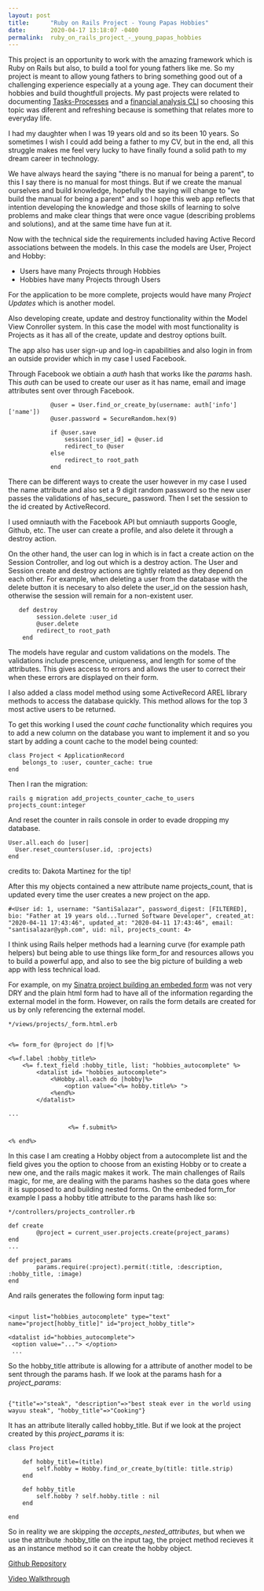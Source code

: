 ```yaml
---
layout: post
title:      "Ruby on Rails Project - Young Papas Hobbies"
date:       2020-04-17 13:18:07 -0400
permalink:  ruby_on_rails_project_-_young_papas_hobbies
---
```



This project is an opportunity to work with the amazing framework which is Ruby on Rails but also, to build a tool for young fathers like me. So my project is meant to allow young fathers to bring something good out of a challenging experience especially at a young age. They can document their hobbies and build thoughtfull projects. My past projects were related to documenting [Tasks-Processes](https://santiagosalazarpavajeau.github.io/sinatra_cms_portfolio_project_task-process_log) and a [financial analysis CLI](https://santiagosalazarpavajeau.github.io/financial_analysis_cli) so choosing this topic was diferent and refreshing because is something that relates more to everyday life.

I had my daughter when I was 19 years old and so its been 10 years. So sometimes I wish I could add being a father to my CV, but in the end, all this struggle makes me feel very lucky to have finally found a solid path to my dream career in technology.

We have always heard the saying "there is no manual for being a parent", to this I say there is no manual for most things. But if we create the manual ourselves and build knowledge, hopefully the saying will change to "we build the manual for being a parent" and so I hope this web app reflects that intention developing the knowledge and those skills of learning to solve problems and make clear things that were once vague (describing problems and solutions), and at the same time have fun at it.

Now with the technical side the requirements included having Active Record associations between the models. In this case the models are User, Project and Hobby:

* Users have many Projects through Hobbies
* Hobbies have many Projects through Users

For the application to be more complete, projects would have many *Project Updates* which is another model. 

Also developing create, update and destroy functionality within the Model View Conroller system. In this case the model with most functionality is Projects as it has all of the create, update and destroy options built.

The app also has user sign-up and log-in capabilities and also login in from an outside provider which in my case I used Facebook. 

Through Facebook we obtiain a *auth* hash that works like the *params* hash. This *auth* can be used to create our user as it has name, email and image attributes sent over through Facebook. 

```
            @user = User.find_or_create_by(username: auth['info']['name'])
            @user.password = SecureRandom.hex(9)
						
            if @user.save
                session[:user_id] = @user.id
                redirect_to @user
            else
                redirect_to root_path
            end
```

There can be different ways to create the user however in my case I used the name attribute and also set a 9 digit random password so the new user passes the validations of has_secure_ password. Then I set the session to the id created by ActiveRecord. 

I used omniauth with the Facebook API but omniauth supports Google, Github, etc. The user can create a profile, and also delete it through a destroy action. 

On the other hand, the user can log in which is in fact a create action on the Session Controller, and log out which is a destroy action. The User and Session create and destroy actions are tightly related as they depend on each other. For example, when deleting a user from the database with the delete button it is necesary to also delete the user_id on the session hash, otherwise the session will remain for a non-existent user.

```
   def destroy
        session.delete :user_id
        @user.delete 
        redirect_to root_path
    end
```

The models have regular and custom validations on the models. The validations include prescence, uniqueness, and length for some of the attributes. This gives access to errors and allows the user to correct their when these errors are displayed on their form.

I also added a class model method using some ActiveRecord AREL library methods to access the database quickly. This method allows for the top 3 most active users to be returned. 

To get this working I used the *count cache* functionality which requires you to add a new column on the database you want to implement it and so you start by adding a count cache to the model being counted:

```
class Project < ApplicationRecord
    belongs_to :user, counter_cache: true
end
```

Then I ran the migration:

```
rails g migration add_projects_counter_cache_to_users projects_count:integer
```

And reset the counter in rails console in order to evade dropping my database.

```
User.all.each do |user|
  User.reset_counters(user.id, :projects)
end
```

credits to: Dakota Martinez for the tip!

After this my objects contained a new attribute name projects_count, that is updated every time the user creates a new project on the app.

```
#<User id: 1, username: "SantiSalazar", password_digest: [FILTERED], bio: "Father at 19 years old...Turned Software Developer", created_at: "2020-04-11 17:43:46", updated_at: "2020-04-11 17:43:46", email: "santisalazar@yph.com", uid: nil, projects_count: 4>
```


I think using Rails helper methods had a learning curve (for example path helpers) but being able to use things like form_for and resources allows you to build a powerful app, and also to see the big picture of building a web app with less technical load. 

For example, on my [Sinatra project building an embeded form](https://github.com/SantiagoSalazarPavajeau/TASK-PROCESS-LOG/blob/master/app/views/jobs/edit.erb) was not very DRY and the plain html form had to have all of the information regarding the external model in the form. However, on rails the form details are created for us by only referencing the external model. 

```
*/views/projects/_form.html.erb


<%= form_for @project do |f|%>

<%=f.label :hobby_title%>
    <%= f.text_field :hobby_title, list: "hobbies_autocomplete" %>
        <datalist id= "hobbies_autocomplete"> 
            <%Hobby.all.each do |hobby|%>
                <option value="<%= hobby.title%> ">
            <%end%>
        </datalist>
				
...
				
				 <%= f.submit%>

<% end%>

```

In this case I am creating a Hobby object from a autocomplete list and the field gives you the option to choose from an existing Hobby or to create a new one, and the rails magic makes it work. The main challenges of Rails magic, for me, are dealing with the params hashes so the data goes where it is supposed to and building nested forms. On the embeded form_for example I pass a hobby title attribute to the params hash like so:

```
*/controllers/projects_controller.rb

def create
        @project = current_user.projects.create(project_params)
end
...

def project_params
        params.require(:project).permit(:title, :description, :hobby_title, :image)
end

```

And rails generates the following form input tag:

```

<input list="hobbies_autocomplete" type="text" name="project[hobby_title]" id="project_hobby_title">

<datalist id="hobbies_autocomplete"> 
 <option value="..."> </option>
 ...
```

So the hobby_title attribute is allowing for a attribute of another model to be sent through the params hash.  If we look at the params hash for a *project_params*:

```

{"title"=>"steak", "description"=>"best steak ever in the world using wayuu steak", "hobby_title"=>"Cooking"}

```

It has an attribute literally called hobby_title. But if we look at the project created by this *project_params* it is:

```
class Project

    def hobby_title=(title)
        self.hobby = Hobby.find_or_create_by(title: title.strip)
    end

    def hobby_title
        self.hobby ? self.hobby.title : nil
    end

end
```

So in reality we are skipping the *accepts_nested_attributes*, but when we use the attribute :hobby_title on the input tag, the project method recieves it as an instance method so it can create the hobby object.


[Github Repository](https://github.com/SantiagoSalazarPavajeau/young_papas_hobbies)

[Video Walkthrough](https://youtu.be/1BLh3F6CTUY)

